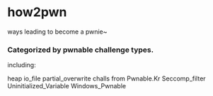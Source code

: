 # how2pwn
ways leading to become a pwnie~

### Categorized by pwnable challenge types.

including:

heap
io\_file
partial\_overwrite
challs from Pwnable.Kr
Seccomp\_filter
Uninitialized\_Variable
Windows\_Pwnable
